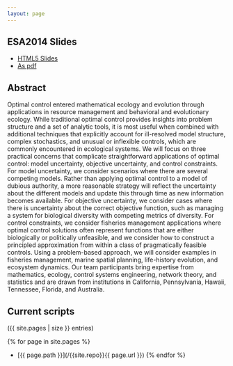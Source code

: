 ```yaml
---
layout: page
---
```


ESA2014 Slides
--------------

- [HTML5 Slides](http://io.carlboettiger.info/pdg_control/presentation.html)
- [As pdf](http://io.carlboettiger.info/pdg_control/presentation.pdf)

Abstract
--------

Optimal control entered mathematical ecology and evolution through applications in resource management and behavioral and evolutionary ecology. While traditional optimal control provides insights into problem structure and a set of analytic tools, it is most useful when combined with additional techniques that explicitly account for ill-resolved model structure, complex stochastics, and unusual or inflexible controls, which are commonly encountered in ecological systems. We will focus on three practical concerns that complicate straightforward applications of optimal control: model uncertainty, objective uncertainty, and control constraints. For model uncertainty, we consider scenarios where there are several competing models. Rather than applying optimal control to a model of dubious authority, a more reasonable strategy will reflect the uncertainty about the different models and update this through time as new information becomes available. For objective uncertainty, we consider cases where there is uncertainty about the correct objective function, such as managing a system for biological diversity with competing metrics of diversity. For control constraints, we consider fisheries management applications where optimal control solutions often represent functions that are either biologically or politically unfeasible, and we consider how to construct a principled approximation from within a class of pragmatically feasible controls. Using a problem-based approach, we will consider examples in fisheries management, marine spatial planning, life-history evolution, and ecosystem dynamics. Our team participants bring expertise from mathematics, ecology, control systems engineering, network theory, and statistics and are drawn from institutions in California, Pennsylvania, Hawaii, Tennessee, Florida, and Australia.


Current scripts
---------------

({{ site.pages | size }} entries)

{% for page in site.pages %}
- [{{ page.path }}](/{{site.repo}}{{ page.url }})
{% endfor %}

